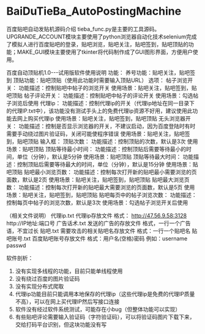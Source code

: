# BaiDuTieBa_AutoPostingMachine
百度贴吧自动发贴机源码介绍
  tieba_func.py是主要的工具源码。UPGRANDE_ACCOUNT模块主要使用了python浏览器自动化技术selenium完成了模拟人进行百度贴吧的登录，贴吧浏览，贴吧关注，贴吧签到，贴吧顶贴的功能；MAKE_GUI模块主要使用了tkinter将代码制作成了GUI图形界面，方便用户使用。


百度自动顶贴机1.0---试用版软件使用说明
  功能：
    养号功能：贴吧关注，贴吧签到
    顶贴功能：贴吧顶贴（使用此功能时需要输入顶贴URL）
  选项：
帖子浏览开关：
功能描述：控制贴吧中帖子的浏览开关
使用场景：贴吧关注，贴吧签到，贴吧顶贴
帖子评论开关：
功能描述：控制贴吧中帖子的评论开关
使用场景：勾选帖子浏览后使用
代理ip：
功能描述：控制代理ip的开关（代理ip地址在同一目录下的代理IP.txt中），该功能没有测试手头上的免费代理ip资源不好用，建议使用此功能去网上购买代理ip
使用场景：贴吧关注，贴吧签到，贴吧顶贴
无头浏览器开关：
功能描述：控制是否显示浏览器的开关，不建议启动，因为百度登陆时有时需要手动绕过图片验证码，关闭可能使程序错误
使用场景：贴吧关注，贴吧签到，贴吧顶贴
输入框：
顶贴次数：
功能描述：控制顶贴的次数，默认是3次
使用场景：贴吧顶贴
顶贴等待最小时间：
功能描述：控制顶贴后需要等待最小的时间，单位（分钟），默认是5分钟
使用场景：贴吧顶贴
顶贴等待最大时间：
功能描述：控制顶贴后需要等待最大的时间，单位（分钟），默认是15分钟
使用场景：贴吧顶贴
贴吧最小浏览页数：
功能描述：控制每次打开新的贴吧最小需要浏览的页面数，默认是2页
使用场景：贴吧关注，贴吧签到，贴吧顶贴
贴吧最大浏览页数：
功能描述：控制每次打开新的贴吧最大需要浏览的页面数，默认是5页
使用场景：贴吧关注，贴吧签到，贴吧顶贴
贴吧每页中的帖子浏览次数：
功能描述：控制每页中帖子的浏览次数，默认是3次
使用场景：勾选帖子浏览开关后使用

（相关文件说明）
代理ip.txt   代理ip存放文件            格式：  http://47.56.9.58:3128   http://IP地址:端口号
广告话术.txt    发送的广告的存放文件     格式，一行一个广告语，不宜过长
贴吧.txt     需要攻击的相关贴吧名存放文件    格式：一行一个贴吧名
贴吧账号.txt   百度贴吧账号存放文件   格式：用户名(空格)密码   例如：username passwd 

软件剖析：
1.	没有实现多线程的功能，目前只能单线程使用
2.	没有绕过百度的图片验证码
3.	没有实现分布式爬取
4.	代理ip功能目前只能调用本地保存的代理ip（这些代理ip是免费的代理IP质量不高），可以在网上买代理IP然后写接口连接
5.	软件没有经过软件系统测试，可能存在小bug（但整体功能可以实现）
6.	有些贴吧评论需要输入验证码（字符验证码），可以将验证码图片下载下来，交给打码平台识别，但这块功能没有写



